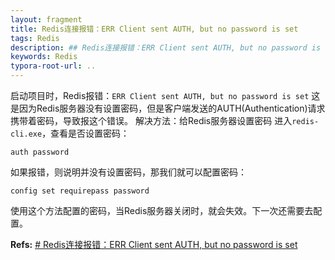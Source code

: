 ```yaml
---
layout: fragment
title: Redis连接报错：ERR Client sent AUTH, but no password is set
tags: Redis
description: ## Redis连接报错：ERR Client sent AUTH, but no password is set
keywords: Redis
typora-root-url: ..
---
```


启动项目时，Redis报错：`ERR Client sent AUTH, but no password is set`
这是因为Redis服务器没有设置密码，但是客户端发送的AUTH(Authentication)请求携带着密码，导致报这个错误。
解决方法：给Redis服务器设置密码
进入`redis-cli.exe`，查看是否设置密码：
```
auth password
```
如果报错，则说明并没有设置密码，那我们就可以配置密码：
```
config set requirepass password
```
使用这个方法配置的密码，当Redis服务器关闭时，就会失效。下一次还需要去配置。

**Refs:**
[# Redis连接报错：ERR Client sent AUTH, but no password is set](https://blog.csdn.net/u014026084/article/details/105767907)
<!--stackedit_data:
eyJoaXN0b3J5IjpbMjA3MTQ1MTA5XX0=
-->